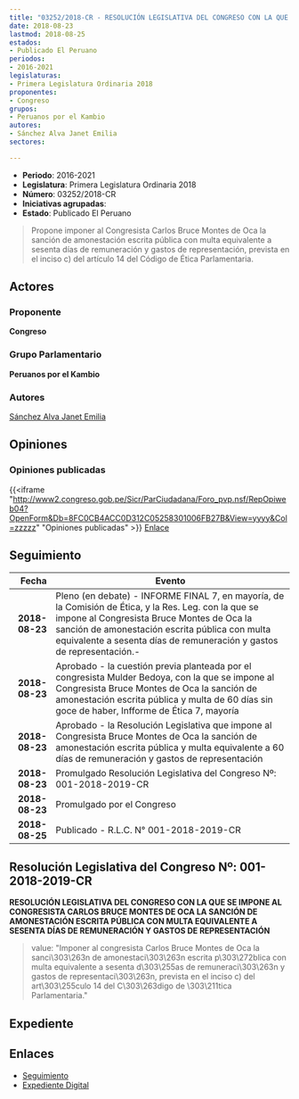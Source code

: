 ```yaml
---
title: "03252/2018-CR - RESOLUCIÓN LEGISLATIVA DEL CONGRESO CON LA QUE SE IMPONE AL CONGRESISTA CARLOS BRUCE MONTES DE OCA LA SANCIÓN DE AMONESTACIÓN ESCRITA PÚBLICA CON MULTA EQUIVALENTE A SESENTA DÍAS DE REMUNERACIÓN Y GASTOS DE REPRESENTACIÓN"
date: 2018-08-23
lastmod: 2018-08-25
estados:
- Publicado El Peruano
periodos:
- 2016-2021
legislaturas:
- Primera Legislatura Ordinaria 2018
proponentes:
- Congreso
grupos:
- Peruanos por el Kambio
autores:
- Sánchez Alva Janet Emilia
sectores:

---
```

- **Periodo**: 2016-2021
- **Legislatura**: Primera Legislatura Ordinaria 2018
- **Número**: 03252/2018-CR
- **Iniciativas agrupadas**: 
- **Estado**: Publicado El Peruano

> Propone imponer al Congresista Carlos Bruce Montes de Oca la sanción de amonestación escrita pública con multa equivalente a sesenta días de remuneración y gastos de representación, prevista en el inciso c) del artículo 14 del Código de Ética Parlamentaria.


## Actores

### Proponente

**Congreso**

### Grupo Parlamentario

**Peruanos por el Kambio**

### Autores

[Sánchez Alva Janet Emilia](mailto:mailto:jsancheza@congreso.gob.pe)

## Opiniones

### Opiniones publicadas

{{<iframe "http://www2.congreso.gob.pe/Sicr/ParCiudadana/Foro_pvp.nsf/RepOpiweb04?OpenForm&Db=8FC0CB4ACC0D312C05258301006FB27B&View=yyyy&Col=zzzzz" "Opiniones publicadas" >}}
[Enlace](http://www2.congreso.gob.pe/Sicr/ParCiudadana/Foro_pvp.nsf/RepOpiweb04?OpenForm&Db=8FC0CB4ACC0D312C05258301006FB27B&View=yyyy&Col=zzzzz)


## Seguimiento

| Fecha | Evento |
|------:|--------|
| **2018-08-23** | Pleno (en debate) - INFORME FINAL 7, en mayoría, de la Comisión de Ética, y la Res. Leg. con la que se impone al Congresista Bruce Montes de Oca la sanción de amonestación escrita pública con multa equivalente a sesenta días de remuneración y gastos de representación.- |
| **2018-08-23** | Aprobado - la cuestión previa planteada por el congresista Mulder Bedoya, con la que se impone al Congresista Bruce Montes de Oca la sanción de amonestación escrita pública y multa de 60 días sin goce de haber, Infforme de Ética 7, mayoría |
| **2018-08-23** | Aprobado - la Resolución Legislativa que impone al Congresista Bruce Montes de Oca la sanción de amonestación escrita pública y multa equivalente a 60 días de remuneración y gastos de representación |
| **2018-08-23** | Promulgado Resolución Legislativa del Congreso Nº: 001-2018-2019-CR |
| **2018-08-23** | Promulgado por el Congreso |
| **2018-08-25** | Publicado - R.L.C. N° 001-2018-2019-CR |

## Resolución Legislativa del Congreso Nº: 001-2018-2019-CR

**RESOLUCIÓN LEGISLATIVA DEL CONGRESO CON LA QUE SE IMPONE AL CONGRESISTA CARLOS BRUCE MONTES DE OCA LA SANCIÓN DE AMONESTACIÓN ESCRITA PÚBLICA CON MULTA EQUIVALENTE A SESENTA DÍAS DE REMUNERACIÓN Y GASTOS DE REPRESENTACIÓN**

> value: "Imponer al congresista Carlos Bruce Montes de Oca la sanci\303\263n de amonestaci\303\263n escrita p\303\272blica con multa equivalente a sesenta d\303\255as de remuneraci\303\263n y gastos de representaci\303\263n, prevista en el inciso c) del art\303\255culo 14 del C\303\263digo de \303\211tica Parlamentaria."


## Expediente

## Enlaces

- [Seguimiento](http://www2.congreso.gob.pe/Sicr/TraDocEstProc/CLProLey2016.nsf/f7fff46988ca05b1052578e100829cc7/b01979dac56d6afb052582f20068affd?OpenDocument)
- [Expediente Digital](http://www2.congreso.gob.pe/Sicr/TraDocEstProc/Expvirt_2011.nsf/visbusqptramdoc1621/03252?opendocument)

